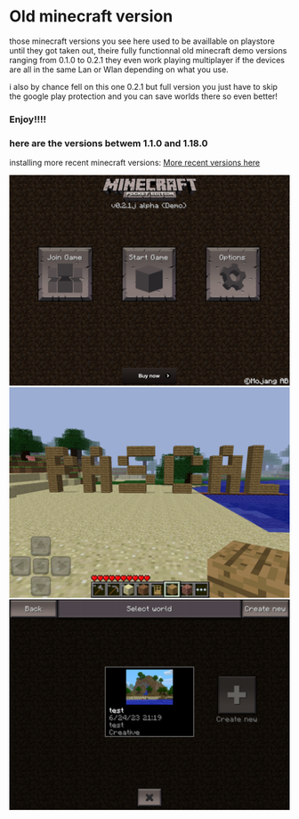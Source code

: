 # Old minecraft version

those minecraft versions you see here used to be availlable on playstore until they got taken out, theire fully functionnal old minecraft demo versions ranging from 0.1.0 to 0.2.1 they even work playing multiplayer if the devices are all in the same Lan or Wlan depending on what you use.

i also by chance fell on this one 0.2.1 but full version
you just have to skip the google play protection and you can save worlds there so even better!

### Enjoy!!!!


### here are the versions betwem 1.1.0 and 1.18.0
installing more recent minecraft versions:
[More recent versions here](https://www.dropbox.com/scl/fo/5e20ogpk2o55wp57tifzm/h?dl=0&rlkey=0b2c8n8ydss36ozkjphf4ad8v)

![Minecraft old](Images/title.jpg)
![Minecraft old](Images/pascal.jpg)
![Minecraft old](Images/fullversion.jpg)
